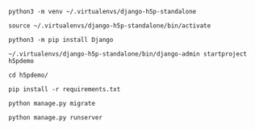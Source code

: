 	python3 -m venv ~/.virtualenvs/django-h5p-standalone

	source ~/.virtualenvs/django-h5p-standalone/bin/activate

	python3 -m pip install Django

	~/.virtualenvs/django-h5p-standalone/bin/django-admin startproject h5pdemo

	cd h5pdemo/

	pip install -r requirements.txt

	python manage.py migrate

	python manage.py runserver

